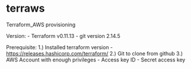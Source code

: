 # terraws
Terraform_AWS provisioning

Version: 
	- Terraform v0.11.13
	- git version 2.14.5 

Prerequisite:
	1.) Installed terraform version - https://releases.hashicorp.com/terraform/
	2.) Git to clone from github
	3.) AWS Account with enough privileges
		- Access key ID
		- Secret access key
